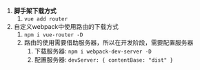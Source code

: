 
1. **脚手架下载方式**
   1. `vue add router`
2. 自定义webpack中使用路由的下载方式
   1. `npm i vue-router -D`
   2. 路由的使用需要借助服务器，所以在开发阶段，需要配置服务器
      1. 下载服务器: `npm i webpack-dev-server -D`
      2. 配置服务器: `devServer: { contentBase: "dist" }`
